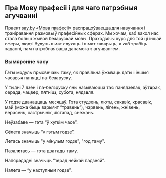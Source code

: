 ## Пра Мову прафесіі і для чаго патрэбныя агучванні

Праект [say.by «Мова прафесіі»](https://say.by/pro) распрацоўваецца для навучання і трэніравання размовы ў прафесійных сферах. Мы хочам, каб вакол нас стала больш жывой беларускай мовы. Праходзячы курс для той ці іншай сферы, людзі будуць шмат слухаць і шмат гаварыць, а каб зрабіць заданні, нам патрэбная ваша дапамога з агучваннем. 

### Вымярэнне часу
    
Гэты модуль прысвечаны таму, як правільна ўжываць даты і іншыя часавыя паняцці па-беларуску.

У тыдні 7 дзён і па-беларуску яны называюцца так: панядз**е**лак, аўт**о**рак, серад**а**, чацв**е**р, п**я**тніца, суб**о**та, нядз**е**ля.

У годзе дванаццаць месяцаў. Гэта студзень, люты, сакавік, красавік, май (можа быць варыянт “травень”), чэрвень, ліпень, жнівень, верасень, кастрычнік, лістапад, снежань.

Неўзаб**а**ве — гэта “ў хуткім часе”.

C**ё**лета значыць “у гэтым годзе”.

Л**е**тась значыць "у мінулым годзе", "год таму".

Пазал**е**тась — гэта два гады таму.

Напяр**э**дадні значыць “перад нейкай падзеяй”.

Нал**е**та — “у наступным годзе”.
